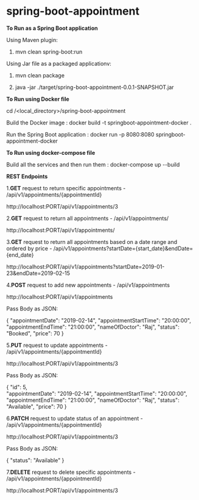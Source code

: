 # spring-boot-appointment

**To Run as a Spring Boot application**

Using Maven plugin: 

1. mvn clean spring-boot:run

Using Jar file as a packaged applicationv: 

1. mvn clean package

2. java -jar ./target/spring-boot-appointment-0.0.1-SNAPSHOT.jar


**To Run using Docker file**

cd /<local_directory>/spring-boot-appointment

Build the Docker image : docker build -t springboot-appointment-docker .

Run the Spring Boot application : docker run -p 8080:8080 springboot-appointment-docker

**To Run using docker-compose file**

Build all the services and then run them : docker-compose up --build


**REST Endpoints**

1.**GET** request to return specific appointments - /api/v1/appointments/{appointmentId}

http://localhost:PORT/api/v1/appointments/3

2.**GET** request to return all appointments - /api/v1/appointments/

http://localhost:PORT/api/v1/appointments/

3.**GET** request to return all appointments based on a date range and ordered by price - /api/v1/appointments?startDate={start_date}&endDate={end_date}

http://localhost:PORT/api/v1/appointments?startDate=2019-01-23&endDate=2019-02-15

4.**POST** request to add new appointments - /api/v1/appointments

http://localhost:PORT/api/v1/appointments

Pass Body as JSON:

{
    "appointmentDate": "2019-02-14",
    "appointmentStartTime": "20:00:00",
    "appointmentEndTime": "21:00:00",
    "nameOfDoctor": "Raj",
    "status": "Booked",
    "price": 70
}

5.**PUT** request to update appointments - /api/v1/appointments/{appointmentId}

http://localhost:PORT/api/v1/appointments/3

Pass Body as JSON:

{
    "id": 5,    
    "appointmentDate": "2019-02-14",
    "appointmentStartTime": "20:00:00",
    "appointmentEndTime": "21:00:00",
    "nameOfDoctor": "Raj",
    "status": "Available",
    "price": 70
}

6.**PATCH** request to update status of an appointment - /api/v1/appointments/{appointmentId}

http://localhost:PORT/api/v1/appointments/3

Pass Body as JSON:

{
	"status": "Available"
}

7.**DELETE** request to delete specific appointments - /api/v1/appointments/{appointmentId}

http://localhost:PORT/api/v1/appointments/3